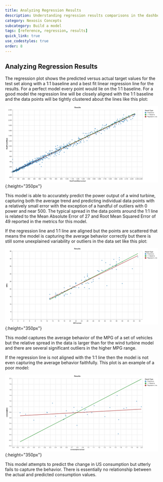 ```yaml
---
title: Analyzing Regression Results
description: Understanding regression results comparisons in the dashboard
category: Nexosis Concepts
subcategory: Build a model
tags: [reference, regression, results]
quick_link: true
use_codestyles: true
order: 8
---
```


## Analyzing Regression Results

The regression plot shows the predicted versus actual target values for the test set along with a 1:1 baseline and a best fit linear regression line for the results. For a perfect model every point would lie on the 1:1 baseline. For a good model the regression line will be closely aligned with the 1:1 baseline and the data points will be tightly clustered about the lines like this plot:

![power regression plot](assets/img/power_regressionplot.png){:height="350px"}

This model is able to accurately predict the power output of a wind turbine, capturing both the average trend and predicting individual data points with a relatively small error with the exception of a handful of outliers with 0 power and near 500. The typical spread in the data points around the 1:1 line is related to the Mean Absolute Error of 27 and Root Mean Squared Error of 49 reported in the metrics for this model.

If the regression line and 1:1 line are aligned but the points are scattered that means the model is capturing the average behavior correctly but there is still some unexplained variability or outliers in the data set like this plot:

![power regression plot](assets/img/mpg_regressionplot.png){:height="350px"}

This model captures the average behavior of the MPG of a set of vehicles but the relative spread in the data is larger than for the wind turbine model and there are several significant outliers in the higher MPG range.


If the regression line is not aligned with the 1:1 line then the model is not even capturing the average behavior faithfully. This plot is an example of a poor model:

![power regression plot](assets/img/usconsume_regressionplot.png){:height="350px"}

This model attempts to predict the change in US consumption but utterly fails to capture the behavior. There is essentially no relationship between the actual and predicted consumption values.
